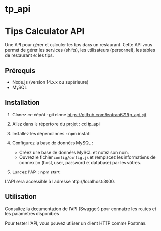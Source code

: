 # tp_api

# Tips Calculator API

Une API pour gérer et calculer les tips dans un restaurant. Cette API vous permet de gérer les services (shifts), les utilisateurs (personnel), les tables de restaurant et les tips.

## Prérequis

- Node.js (version 14.x.x ou supérieure)
- MySQL

## Installation

1. Clonez ce dépôt : git clone https://github.com/leotran671/tp_api.git
2. Allez dans le répertoire du projet : cd tp_api 
3. Installez les dépendances : npm install
4. Configurez la base de données MySQL :

   - Créez une base de données MySQL et notez son nom.
   - Ouvrez le fichier `config/config.js` et remplacez les informations de connexion (host, user, password et database) par les vôtres.
5. Lancez l'API : npm start 

L'API sera accessible à l'adresse http://localhost:3000.

## Utilisation

Consultez la documentation de l'API (Swagger) pour connaître les routes et les paramètres disponibles

Pour tester l'API, vous pouvez utiliser un client HTTP comme Postman.








